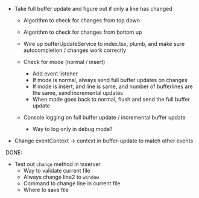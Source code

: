 - Take full buffer update and figure out if only a line has changed
    - Algorithm to check for changes from top down
    - Algorithm to check for changes from bottom up

    - Wire up bufferUpdateService to index.tsx, plumb, and make sure autocompletion / changes work correctly

    - Check for mode (normal / insert)
        - Add event listener
        - If mode is normal, always send full buffer updates on changes
        - If mode is insert, and line is same, and number of bufferlines are the same, send incremental updates
        - When mode goes back to normal, flush and send the full buffer update

    - Console logging on full buffer update / incremental buffer update
        - Way to log only in debug mode?

- Change eventContext -> context in buffer-update to match other events

DONE:

- Test out `change` method in tsserver
    - Way to validate current file
    - Always change line2 to `window`
    - Command to change line in current file
    - Where to save file

